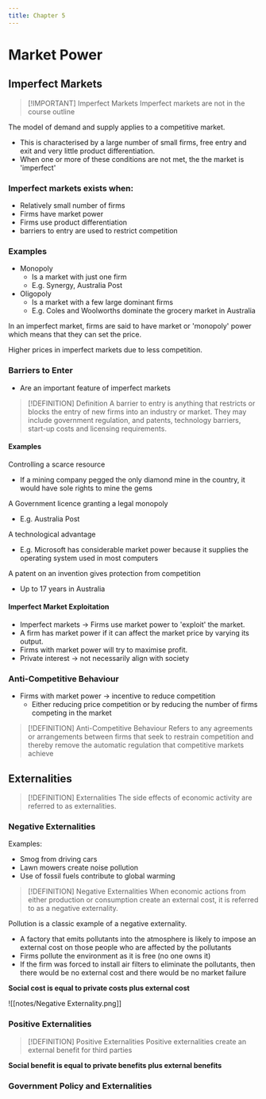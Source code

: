 ```yaml
---
title: Chapter 5
---
```


# Market Power

## Imperfect Markets

> [!IMPORTANT] Imperfect Markets
> Imperfect markets are not in the course outline


The model of demand and supply applies to a competitive market.
- This is characterised by a large number of small firms, free entry and exit and very little product differentiation.
- When one or more of these conditions are not met, the the market is 'imperfect'

### Imperfect markets exists when:
- Relatively small number of firms
- Firms have market power
- Firms use product differentiation
- barriers to entry are used to restrict competition

### Examples
- Monopoly
	- Is a market with just one firm
	- E.g. Synergy, Australia Post
- Oligopoly
	- Is a market with a few large dominant firms
	- E.g. Coles and Woolworths dominate the grocery market in Australia

In an imperfect market, firms are said to have market or 'monopoly' power which means that they can set the price.

Higher prices in imperfect markets due to less competition.

### Barriers to Enter
- Are an important feature of imperfect markets

> [!DEFINITION] Definition
> A barrier to entry is anything that restricts or blocks the entry of new firms into an industry or market.
> They may include government regulation, and patents, technology barriers, start-up costs and licensing requirements.

#### Examples
Controlling a scarce resource
- If a mining company pegged the only diamond mine in the country, it would have sole rights to mine the gems

A Government licence granting a legal monopoly
- E.g. Australia Post

A technological advantage
- E.g. Microsoft has considerable market power because it supplies the operating system used in most computers

A patent on an invention gives protection from competition
- Up to 17 years in Australia


#### Imperfect Market Exploitation
- Imperfect markets $\rightarrow$ Firms use market power to 'exploit' the market.
- A firm has market power if it can affect the market price by varying its output.
- Firms with market power will try to maximise profit.
- Private interest $\rightarrow$ not necessarily align with society


### Anti-Competitive Behaviour
- Firms with market power $\rightarrow$ incentive to reduce competition
	- Either reducing price competition or by reducing the number of firms competing in the market


> [!DEFINITION] Anti-Competitive Behaviour
> Refers to any agreements or arrangements between firms that seek to restrain competition and thereby remove the automatic regulation that competitive markets achieve







## Externalities

> [!DEFINITION] Externalities
> The side effects of economic activity are referred to as externalities.


### Negative Externalities
Examples:
- Smog from driving cars
- Lawn mowers create noise pollution
- Use of fossil fuels contribute to global warming


> [!DEFINITION] Negative Externalities
> When economic actions from either production or consumption create an external cost, it is referred to as a negative externality.

Pollution is a classic example of a negative externality.
- A factory that emits pollutants into the atmosphere is likely to impose an external cost on those people who are affected by the pollutants
- Firms pollute the environment as it is free (no one owns it)
- If the firm was forced to install air filters to eliminate the pollutants, then there would be no external cost and there would be no market failure

**Social cost is equal to private costs plus external cost**

![[notes/Negative Externality.png]]


### Positive Externalities

> [!DEFINITION] Positive Externalities
> Positive externalities create an external benefit for third parties

**Social benefit is equal to private benefits plus external benefits**



### Government Policy and Externalities


































